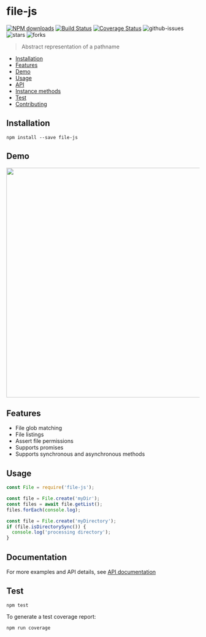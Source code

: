 # file-js

[![NPM downloads](https://img.shields.io/npm/dm/file-js.svg?style=flat)](https://npmjs.org/package/file-js)
[![Build Status](https://travis-ci.org/nspragg/file-js.svg)](https://travis-ci.org/nspragg/file-js) 
[![Coverage Status](https://coveralls.io/repos/github/nspragg/file-js/badge.svg?branch=master)](https://coveralls.io/github/nspragg/file-js?branch=master)
![github-issues](https://img.shields.io/github/issues/nspragg/file-js.svg)
![stars](https://img.shields.io/github/stars/nspragg/file-js.svg)
![forks](https://img.shields.io/github/forks/nspragg/file-js.svg)
> Abstract representation of a pathname

* [Installation](#installation)
* [Features](#features)
* [Demo](#demo)
* [Usage](#usage)
* [API](#api)
* [Instance methods](#instance-methods)
* [Test](#test)
* [Contributing](#contributing)

## Installation

```
npm install --save file-js
```

## Demo

<img src="https://cloud.githubusercontent.com/assets/5588391/23019443/50b62ff8-f43a-11e6-9f1a-1fc7ce079fcc.gif" width="600">

## Features

* File glob matching
* File listings
* Assert file permissions
* Supports promises
* Supports synchronous and asynchronous methods

## Usage

```js
const File = require('file-js');

const file = File.create('myDir');
const files = await file.getList();
files.forEach(console.log);

const file = File.create('myDirectory');
if (file.isDirectorySync()) {
  console.log('processing directory');
}
```

## Documentation
For more examples and API details, see [API documentation](https://nspragg.github.io/file-js/)

## Test

```
npm test
```

To generate a test coverage report:

```
npm run coverage
```
